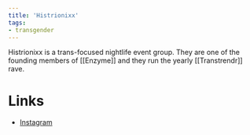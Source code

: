 ```yaml
---
title: 'Histrionixx'
tags:
- transgender
---
```


Histrionixx is a trans-focused nightlife event group. They are one of the founding members of [[Enzyme]] and they run the yearly [[Transtrendr]] rave.

# Links
- [Instagram](https://www.instagram.com/histrionixxsf/)